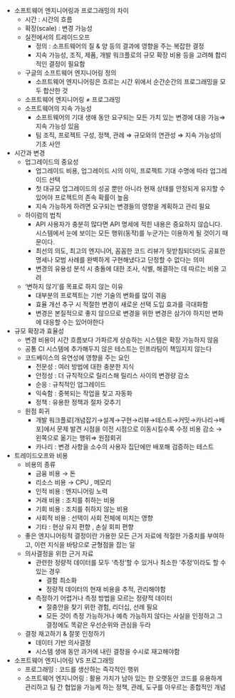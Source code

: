 - 소프트웨어 엔지니어링과 프로그래밍의 차이
    - 시간 : 시간의 흐름
    - 확장(scale) : 변경 가능성
    - 실전에서의 트레이드오프
        - 정의 : 소프트웨어의 질 & 양 등의 결과에 영향을 주는 복잡한 결정
        - 지속 가능성, 조직, 제품, 개발 워크플로의 규모 확장 비용 등을 고려해 합리적인 결정이 필요함
    - 구글의 소프트웨어 엔지니어링 정의
        - 소프트웨어 엔지니어링은 흐르는 시간 위에서 순간순간의 프로그래밍을 모두 합산한 것
    - 소프트웨어 엔지니어링 ≠ 프로그래밍
    - 소프트웨어의 지속 가능성
        - 소프트웨어의 기대 생애 동안 요구되는 모든 가치 있는 변경에 대응 가능⇒ 지속 가능성 있음
        - 팀 조직, 프로젝트 구성, 정책, 관례 ⇒ 규모와의 연관성 ⇒ 지속 가능성의 기초 사안
- 시간과 변경
    - 업그레이드의 중요성
        - 업그레이드 비용, 업그레이드 시의 이익, 프로젝트 기대 수명에 따라 업그레이드 선택
        - 첫 대규모 업그레이드의 성공 뿐만 아니라 현재 상태를 안정되게 유지할 수 있어야 프로젝트의 존속 확률이 높음
        - 지속 가능하게 하려면 요구되는 변경들의 영향을 계획하고 관리 필요
    - 하이럼의 법칙
        - API 사용자가 충분히 많다면 API 명세에 적힌 내용은 중요하지 않습니다. 시스템에서 눈에 보이는 모든 행위(동작)를 누군가는 이용하게 될 것이기 때문이다.
        - 최선의 의도, 최고의 엔지니어, 꼼꼼한 코드 리뷰가 뒷받침되더라도 공표한 명세나 모범 사례를 완벽하게 구현해냈다고 단정할 수 없다는 의미
        - 변경의 유용성 분석 시 충돌에 대한 조사, 식별, 해결하는 데 따르는 비용 고려
    - ‘변하지 않기’를 목표로 하지 않는 이유
        - 대부분의 프로젝트는 기반 기술의 변화를 많이 겪음
        - 효율 개선 추구 시 적절한 변경이 새로운 선택 도입 효과를 극대화함
        - 변경은 본질적으로 좋지 않으므로 변경을 위한 변경은 삼가야 하지만 변화에 대응할 수는 있어야한다
- 규모 확장과 효율성
    - 변경 비용이 시간 흐름보다 가파르게 상승하는 시스템은 확장 가능하지 않음
    - 공통 CI 시스템에 추가해두지 않은 테스트는 인프라팀이 책임지지 않는다
    - 코드베이스의 유연성에 영향을 주는 요인
        - 전문성 : 여러 방법에 대한 충분한 지식
        - 안정성 : 더 규칙적으로 릴리스해 릴리스 사이의 변경량 감소
        - 순응 : 규칙적인 업그레이드
        - 익숙함 : 중복되는 작업을 찾고 자동화
        - 정책 : 유용한 정책과 절차 갖추기
    - 원점 회귀
        - 개발 워크플로[개념잡기→설계→구현→리뷰→테스트→커밋→카나리→배포]에서 문제 발견 시점을 이전 시점으로 이동시킬수록 수정 비용 감소 → 왼쪽으로 옮기는 행위⇒ 원점회귀
        - 카나리 : 변경 사항을 소수의 사용자 집단에만 배포해 검증하는 테스트
- 트레이드오프와 비용
    - 비용의 종류
        - 금융 비용 → 돈
        - 리소스 비용 → CPU , 메모리
        - 인적 비용 : 엔지니어링 노력
        - 거래 비용 : 조치를 취하는 비용
        - 기회 비용 : 조치를 취하지 않는 비용
        - 사회적 비용 : 선택이 사회 전체에 미치는 영향
        - 기타 : 현상 유지 편향 , 손실 회피 편향
    - 좋은 엔지니어링적 결정이란 가용한 모든 근거 자료에 적절한 가중치를 부여하고, 이런 지식을 바탕으로 균형점을 잡는 일
    - 의사결정을 위한 근거 자료
        - 관련한 정량적 데이터를 모두 ‘측정’할 수 있거나 최소한 ‘추정’이라도 할 수 있는 경우
            - 결함 최소화
            - 정량적 데이터의 현재 비용을 추적, 관리해야함
        - 측정하기 어렵거나 측정 방법을 모르는 정량적 데이터
            - 절충안을 찾기 위한 경험, 리더십, 선례 필요
            - 모든 것이 측정 가능하거나 예측 가능하지 않다는 사실을 인정하고 그 결정에도 똑같은 우선순위와 관심을 두라
    - 결정 재고하기 & 잘못 인정하기
        - 데이터 기반 의사결정
        - 시스템 생애 동안 과거에 내린 결정을 수시로 재고해야함
- 소프트웨어 엔지니어링 VS 프로그래밍
    - 프로그래밍 : 코드를 생산하는 즉각적인 행위
    - 소프트웨어 엔지니어링 : 활용 가치가 남아 있는 한 오랫동안 코드를 유용하게 관리하고 팀 간 협업을 가능케 하는 정책, 관례, 도구를 아우르는 종합적인 개념